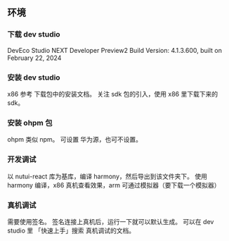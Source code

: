 ## 环境

### 下载 dev studio

DevEco Studio NEXT Developer Preview2
Build Version: 4.1.3.600, built on February 22, 2024

### 安装 dev studio

x86 参考 下载包中的安装文档。
关注 sdk 包的引入，使用 x86 里下载下来的 sdk。

### 安装 ohpm 包

ohpm 类似 npm。
可设置 华为源，也可不设置。

### 开发调试

以 nutui-react 库为基库，编译 harmony，然后导出到该文件夹下。
使用 harmony 编译，x86 真机查看效果，arm 可通过模拟器（要下载一个模拟器）

### 真机调试

需要使用签名。
签名连接上真机后，运行一下就可以默认生成。
可以在 dev studio 里 「快速上手」搜索 真机调试的文档。
